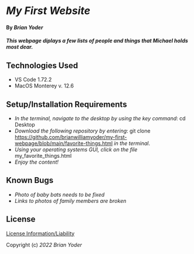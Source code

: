 # _My First Website_

#### By _**Brian Yoder**_

#### _This webpage diplays a few lists of people and things that Michael holds most dear._

## Technologies Used

* VS Code 1.72.2
* MacOS Monterey v. 12.6


## Setup/Installation Requirements

* _In the terminal, navigate to the desktop by using the key command_: cd Desktop
* _Download the following repository by entering_: git clone https://github.com/brianwilliamyoder/my-first-webpage/blob/main/favorite-things.html _in the terminal_.
* _Using your operating systems GUI, click on the file_ my_favorite_things.html
* _Enjoy the content!_



## Known Bugs

* _Photo of baby bats needs to be fixed_
* _Links to photos of family members are broken_

## License

[License Information/Liability](https://mit-license.org/)


Copyright (c) _2022_ _Brian Yoder_